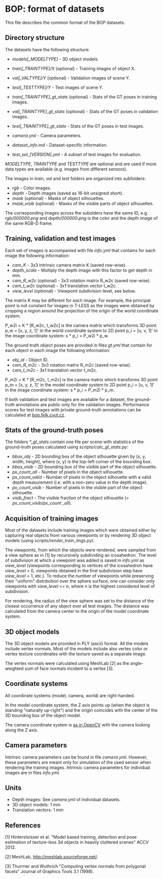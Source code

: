 # BOP: format of datasets

This file describes the common format of the BOP datasets.


## Directory structure

The datasets have the following structure:


* *models[\_MODELTYPE]* - 3D object models.


* *train[\_TRAINTYPE]/X* (optional) - Training images of object X.
* *val[\_VALTYPE]/Y* (optional) - Validation images of scene Y.
* *test[\_TESTTYPE]/Y* - Test images of scene Y.


* *train[\_TRAINTYPE]\_gt\_stats* (optional) - Stats of the GT poses in training
  images.
* *val[\_TRAINTYPE]\_gt\_stats* (optional) - Stats of the GT poses in validation
  images.
* *test[\_TRAINTYPE]\_gt\_stats* - Stats of the GT poses in test images.


* *camera.yml* - Camera parameters.
* *dataset_info.md* - Dataset-specific information.
* *test_set_[VERSION].yml* - A subset of test images for evaluation.


*MODELTYPE*, *TRAINTYPE* and *TESTTYPE* are optional and are used if more
data types are available (e.g. images from different sensors).

The images in *train*, *val* and *test* folders are organized into subfolders:

* *rgb* - Color images.
* *depth* - Depth images (saved as 16-bit unsigned short).
* *mask* (optional) - Masks of object silhouettes.
* *mask_visib* (optional) - Masks of the visible parts of object silhouettes.

The corresponding images across the subolders have the same ID, e.g.
*rgb/000000.png* and *depth/000000.png* is the color and the depth image
of the same RGB-D frame.


## Training, validation and test images

Each set of images is accompanied with file *info.yml* that contains for each
image the following information:

* *cam\_K* - 3x3 intrinsic camera matrix K (saved row-wise).
* *depth_scale* - Multiply the depth image with this factor to get depth in mm.
* *cam\_R\_w2c* (optional) - 3x3 rotation matrix R\_w2c (saved row-wise).
* *cam\_t\_w2c* (optional) - 3x1 translation vector t\_w2c.
* *view\_level* (optional) - Viewpoint subdivision level, see below.

The matrix K may be different for each image. For example, the principal point
is not constant for images in T-LESS as the images were obtained by cropping a
region around the projection of the origin of the world coordinate system.

P\_w2i = K * [R\_w2c, t\_w2c] is the camera matrix which transforms 3D point
p\_w = [x, y, z, 1]' in the world coordinate system to 2D point p\_i =
[u, v, 1]' in the image coordinate system: s * p\_i = P\_w2i * p\_w.

The ground truth object poses are provided in files *gt.yml* that contain for
each object in each image the following information:

* *obj\_id* - Object ID.
* *cam\_R\_m2c* - 3x3 rotation matrix R\_m2c (saved row-wise).
* *cam\_t\_m2c* - 3x1 translation vector t\_m2c.

P\_m2i = K * [R\_m2c, t\_m2c] is the camera matrix which transforms 3D point
p\_m = [x, y, z, 1]' in the model coordinate system to 2D point p\_i =
[u, v, 1]' in the image coordinate system: s * p\_i = P\_m2i * p\_m.

If both validation and test images are available for a dataset, the ground-truth
annotations are public only for the validation images. Performance scores for
test images with private ground-truth annotations can be calculated at
[bop.felk.cvut.cz](http://bop.felk.cvut.cz).


## Stats of the ground-truth poses

The folders *\*_gt_stats* contain one file per scene with statistics of the
ground-truth poses calculated using *scripts/calc_gt_stats.py*:

* *bbox\_obj* - 2D bounding box of the object silhouette given by (x, y, width,
  height), where (x, y) is the top-left corner of the bounding box.
* *bbox\_visib* - 2D bounding box of the visible part of the object silhouette.
* *px\_count\_all* - Number of pixels in the object silhouette.
* *px\_count\_valid* - Number of pixels in the object silhouette with a valid
  depth measurement (i.e. with a non-zero value in the depth image).
* *px\_count\_visib* - Number of pixels in the visible part of the object
  silhouette.
* *visib\_fract* - The visible fraction of the object silhouette (= *px\_count\_visib*/*px\_count
_all*).


## Acquisition of training images

Most of the datasets include training images which were obtained either by
capturing real objects from various viewpoints or by rendering 3D object models
(using *scripts/render_train_imgs.py*).

The viewpoints, from which the objects were rendered, were sampled from a view
sphere as in [1] by recursively subdividing an icosahedron. The level of
subdivision at which a viewpoint was added is saved in *info.yml* as
*view_level* (viewpoints corresponding to vertices of the icosahedron have
*view_level* = 0, viewpoints obtained in the first subdivision step have
*view_level* = 1, etc.). To reduce the number of viewpoints while preserving
their "uniform" distribution over the sphere surface, one can consider only
viewpoints with *view_level* <= n, where n is the highest considered level of
subdivision.

For rendering, the radius of the view sphere was set to the distance of the
closest occurrence of any object over all test images. The distance was
calculated from the camera center to the origin of the model coordinate system.


## 3D object models

The 3D object models are provided in PLY (ascii) format. All the models include
vertex normals. Most of the models include also vertex color or vertex texture
coordinates with the texture saved as a separate image.

The vertex normals were calculated using MeshLab [2] as the angle-weighted sum
of face normals incident to a vertex [3].


## Coordinate systems

All coordinate systems (model, camera, world) are right-handed.

In the model coordinate system, the Z axis points up (when the object is
standing "naturally up-right") and the origin coincides with the center of the
3D bounding box of the object model.

The camera coordinate system is [as in OpenCV](http://docs.opencv.org/2.4/modules/calib3d/doc/camera_calibration_and_3d_reconstruction.html)
with the camera looking along the Z axis.


## Camera parameters

Intrinsic camera parameters can be found in file *camera.yml*. However, these
parameters are meant only for simulation of the used sensor when rendering the
training images. Intrinsic camera parameters for individual images are in files
*info.yml*.


## Units

* Depth images: See *camera.yml* of individual datasets.
* 3D object models: 1 mm
* Translation vectors: 1 mm


## References

[1] Hinterstoisser et al. "Model based training, detection and pose estimation
    of texture-less 3d objects in heavily cluttered scenes" ACCV 2012.

[2] MeshLab, http://meshlab.sourceforge.net/.

[3] Thurrner and Wuthrich "Computing vertex normals from polygonal
    facets" Journal of Graphics Tools 3.1 (1998).

